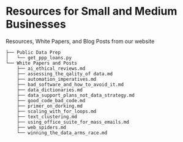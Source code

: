# Resources for Small and Medium Businesses
Resources, White Papers, and Blog Posts from our website

```
├── Public Data Prep
│   └── get_ppp_loans.py
└── White Papers and Posts
    ├── ai_ethical_reviews.md
    ├── assessing_the_qality_of data.md
    ├── automation_imperatives.md
    ├── bad_software_and_how_to_avoid_it.md
    ├── data_dictionaries.md
    ├── data_support_plans_not_data_strategy.md
    ├── good_code_bad_code.md
    ├── primer_on_dorking.md
    ├── scaling_with_for_loops.md
    ├── text_clustering.md
    ├── using_office_suite_for_mass_emails.md
    ├── web_spiders.md
    └── winning_the_data_arms_race.md
```
